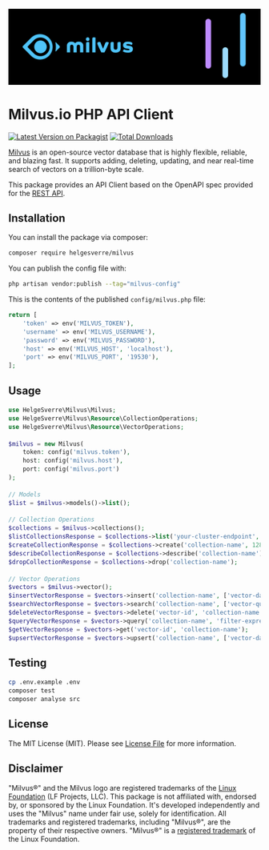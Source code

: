<p align="center"><img src="./art/header.png"></p>

# Milvus.io PHP API Client

[![Latest Version on Packagist](https://img.shields.io/packagist/v/helgesverre/milvus.svg?style=flat-square)](https://packagist.org/packages/helgesverre/milvus)
[![Total Downloads](https://img.shields.io/packagist/dt/helgesverre/milvus.svg?style=flat-square)](https://packagist.org/packages/helgesverre/milvus)

[Milvus](https://github.com/milvus-io/milvus) is an open-source vector database that is highly flexible, reliable, and
blazing fast. It supports adding,
deleting, updating, and near real-time search of vectors on a trillion-byte scale.

This package provides an API Client based on the OpenAPI spec provided for
the [REST API](https://raw.githubusercontent.com/milvus-io/web-content/master/API_Reference/milvus-restful/v2.3.x/Restful%20API.openapi.json).

## Installation

You can install the package via composer:

```bash
composer require helgesverre/milvus
```

You can publish the config file with:

```bash
php artisan vendor:publish --tag="milvus-config"
```

This is the contents of the published `config/milvus.php` file:

```php
return [
    'token' => env('MILVUS_TOKEN'),
    'username' => env('MILVUS_USERNAME'),
    'password' => env('MILVUS_PASSWORD'),
    'host' => env('MILVUS_HOST', 'localhost'),
    'port' => env('MILVUS_PORT', '19530'),
];
```

## Usage

```php
use HelgeSverre\Milvus\Milvus;
use HelgeSverre\Milvus\Resource\CollectionOperations;
use HelgeSverre\Milvus\Resource\VectorOperations;

$milvus = new Milvus(
    token: config('milvus.token'),
    host: config('milvus.host'),
    port: config('milvus.port')
);

// Models 
$list = $milvus->models()->list();

// Collection Operations
$collections = $milvus->collections();
$listCollectionsResponse = $collections->list('your-cluster-endpoint', 'your-db-name');
$createCollectionResponse = $collections->create('collection-name', 128);
$describeCollectionResponse = $collections->describe('collection-name');
$dropCollectionResponse = $collections->drop('collection-name');

// Vector Operations
$vectors = $milvus->vector();
$insertVectorResponse = $vectors->insert('collection-name', ['vector-data']);
$searchVectorResponse = $vectors->search('collection-name', ['vector-query']);
$deleteVectorResponse = $vectors->delete('vector-id', 'collection-name');
$queryVectorResponse = $vectors->query('collection-name', 'filter-expression');
$getVectorResponse = $vectors->get('vector-id', 'collection-name');
$upsertVectorResponse = $vectors->upsert('collection-name', ['vector-data']);
```

## Testing

```bash
cp .env.example .env
composer test
composer analyse src
```

## License

The MIT License (MIT). Please see [License File](LICENSE.md) for more information.

## Disclaimer

"Milvus®" and the Milvus logo are registered trademarks of
the [Linux Foundation](https://www.linuxfoundation.org/about) (LF Projects, LLC). This package is not affiliated with,
endorsed by, or sponsored by the Linux Foundation. It's developed independently and uses the "Milvus" name under fair
use, solely for identification. All trademarks and registered trademarks, including "Milvus®", are the property of their
respective owners. "Milvus®" is
a [registered trademark](https://branddb.wipo.int/en/quicksearch/brand/EM500000018660437) of the Linux Foundation.
